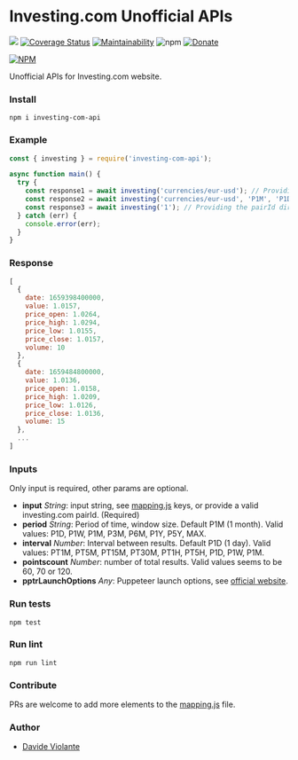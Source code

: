 # Investing.com Unofficial APIs
[![](https://github.com/davideviolante/investing-com-api/workflows/Node.js%20CI/badge.svg)](https://github.com/DavideViolante/investing-com-api/actions?query=workflow%3A"Node.js+CI") [![Coverage Status](https://coveralls.io/repos/github/DavideViolante/investing-com-api/badge.svg?branch=master)](https://coveralls.io/github/DavideViolante/investing-com-api?branch=master) [![Maintainability](https://api.codeclimate.com/v1/badges/ce48adbd97ff85557918/maintainability)](https://codeclimate.com/github/DavideViolante/investing-com-api/maintainability) ![npm](https://img.shields.io/npm/dm/investing-com-api)  [![Donate](https://img.shields.io/badge/paypal-donate-179BD7.svg)](https://www.paypal.me/dviolante)

[![NPM](https://nodei.co/npm/investing-com-api.png)](https://nodei.co/npm/investing-com-api/)

Unofficial APIs for Investing.com website.

### Install
`npm i investing-com-api`

### Example
```js
const { investing } = require('investing-com-api');

async function main() {
  try {
    const response1 = await investing('currencies/eur-usd'); // Providing a valid mapping.js key
    const response2 = await investing('currencies/eur-usd', 'P1M', 'P1D'); // With optional params
    const response3 = await investing('1'); // Providing the pairId directly, even if not present in mapping.js
  } catch (err) {
    console.error(err);
  }
}
```

### Response
```js
[
  {
    date: 1659398400000,
    value: 1.0157,
    price_open: 1.0264,
    price_high: 1.0294,
    price_low: 1.0155,
    price_close: 1.0157,
    volume: 10
  },
  {
    date: 1659484800000,
    value: 1.0136,
    price_open: 1.0158,
    price_high: 1.0209,
    price_low: 1.0126,
    price_close: 1.0136,
    volume: 15
  },
  ...
]
```


### Inputs
Only input is required, other params are optional.
- **input** _String_: input string, see [mapping.js](https://github.com/DavideViolante/investing-com-api/blob/master/mapping.js) keys, or provide a valid investing.com pairId. (Required)
- **period** _String_: Period of time, window size. Default P1M (1 month). Valid values: P1D, P1W, P1M, P3M, P6M, P1Y, P5Y, MAX.
- **interval** _Number_: Interval between results. Default P1D (1 day). Valid values: PT1M, PT5M, PT15M, PT30M, PT1H, PT5H, P1D, P1W, P1M.
- **pointscount** _Number_: number of total results. Valid values seems to be 60, 70 or 120.
- **pptrLaunchOptions** _Any_: Puppeteer launch options, see [official website](https://pptr.dev/api/puppeteer.launchoptions).

### Run tests
`npm test`

### Run lint
`npm run lint`

### Contribute
PRs are welcome to add more elements to the [mapping.js](https://github.com/DavideViolante/investing-com-api/blob/master/mapping.js) file.

### Author
- [Davide Violante](https://github.com/DavideViolante/)
